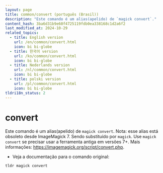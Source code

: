 ```yaml
---
layout: page
title: common/convert (português (Brasil))
description: "Este comando é um alias(apelido) de `magick convert`."
content_hash: 3ba6d31b9e60f4725119fdb0ea338168c1d2a6f2
last_modified_at: 2024-10-29
related_topics:
  - title: English version
    url: /en/common/convert.html
    icon: bi bi-globe
  - title: 한국어 version
    url: /ko/common/convert.html
    icon: bi bi-globe
  - title: Nederlands version
    url: /nl/common/convert.html
    icon: bi bi-globe
  - title: polski version
    url: /pl/common/convert.html
    icon: bi bi-globe
tldri18n_status: 2
---
```

# convert

Este comando é um alias(apelido) de `magick convert`.
Nota: esse alias está obsoleto desde ImageMagick 7. Sendo substituído por `magick`.
Use `magick convert` se precisar usar a ferramenta antiga em versões 7+.
Mais informações: <https://imagemagick.org/script/convert.php>.

- Veja a documentação para o comando original:

`tldr magick convert`
